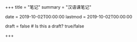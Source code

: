 +++
title = "笔记"
summary = "汉语课笔记"

date = 2019-10-02T00:00:00
lastmod = 2019-10-02T00:00:00

draft = false  # Is this a draft? true/false

+++

